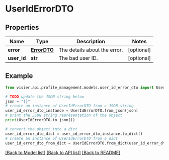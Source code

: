 # UserIdErrorDTO


## Properties

Name | Type | Description | Notes
------------ | ------------- | ------------- | -------------
**error** | [**ErrorDTO**](ErrorDTO.md) | The details about the error. | [optional] 
**user_id** | **str** | The bad user ID. | [optional] 

## Example

```python
from visier.api.profile_management.models.user_id_error_dto import UserIdErrorDTO

# TODO update the JSON string below
json = "{}"
# create an instance of UserIdErrorDTO from a JSON string
user_id_error_dto_instance = UserIdErrorDTO.from_json(json)
# print the JSON string representation of the object
print(UserIdErrorDTO.to_json())

# convert the object into a dict
user_id_error_dto_dict = user_id_error_dto_instance.to_dict()
# create an instance of UserIdErrorDTO from a dict
user_id_error_dto_from_dict = UserIdErrorDTO.from_dict(user_id_error_dto_dict)
```
[[Back to Model list]](../README.md#documentation-for-models) [[Back to API list]](../README.md#documentation-for-api-endpoints) [[Back to README]](../README.md)


